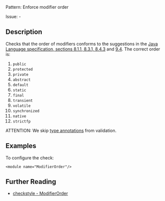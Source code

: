 Pattern: Enforce modifier order

Issue: -

## Description

Checks that the order of modifiers conforms to the suggestions in the [Java Language specification, sections 8.1.1, 8.3.1, 8.4.3](http://docs.oracle.com/javase/specs/jls/se8/html/jls-8.html) and [ 9.4](https://docs.oracle.com/javase/specs/jls/se8/html/jls-9.html). The correct order is: 

  1. `public`
  2. `protected`
  3. `private`
  4. `abstract`
  5. `default`
  6. `static`
  7. `final`
  8. `transient`
  9. `volatile`
  10. `synchronized`
  11. `native`
  12. `strictfp`

ATTENTION: We skip [ type annotations](http://www.oracle.com/technetwork/articles/java/ma14-architect-annotations-2177655.html) from validation. 

## Examples

To configure the check: 
    
    
    <module name="ModifierOrder"/>

## Further Reading

* [checkstyle - ModifierOrder](http://checkstyle.sourceforge.net/config_modifier.html#ModifierOrder)

